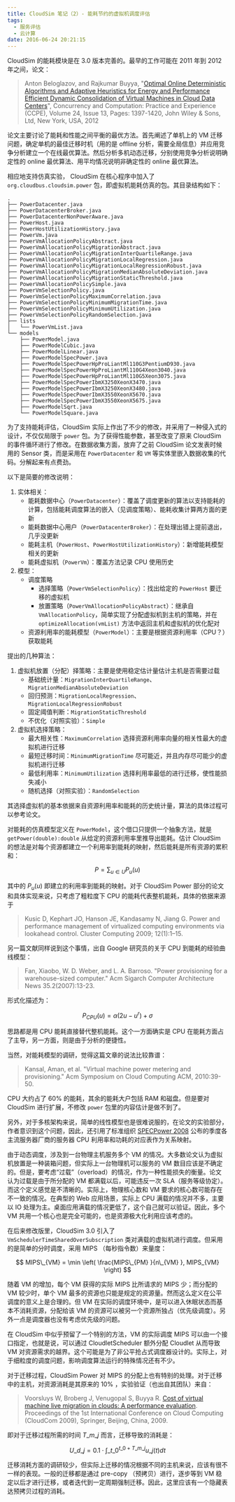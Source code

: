 ```yaml
---
title: CloudSim 笔记（2）- 能耗节约的虚拟机调度评估
tags:
  - 服务评估
  - 云计算
date: 2016-06-24 20:21:15
---
```



CloudSim 的能耗模块是在 3.0 版本完善的。最早的工作可能在 2011 年到 2012 年之间，论文：

> Anton Beloglazov, and Rajkumar Buyya, "[Optimal Online Deterministic Algorithms and Adaptive Heuristics for Energy and Performance Efficient Dynamic Consolidation of Virtual Machines in Cloud Data Centers](http://dx.doi.org/10.1002/cpe.1867)", Concurrency and Computation: Practice and Experience (CCPE), Volume 24, Issue 13, Pages: 1397-1420, John Wiley & Sons, Ltd, New York, USA, 2012

<!-- more -->

论文主要讨论了能耗和性能之间平衡的最优方法。首先阐述了单机上的 VM 迁移问题，确定单机的最佳迁移时机（用的是 offline 分析，需要全局信息）并应用竞争分析建立一个在线最优算法。然后分析多机动态迁移，分别使用竞争分析说明确定性的 online 最优算法、用平均情况说明非确定性的 online 最优算法。


相应地支持仿真实验， CloudSim 在核心程序中加入了 `org.cloudbus.cloudsim.power` 包，即虚拟机能耗仿真的包。其目录结构如下：

```
.
├── PowerDatacenter.java
├── PowerDatacenterBroker.java
├── PowerDatacenterNonPowerAware.java
├── PowerHost.java
├── PowerHostUtilizationHistory.java
├── PowerVm.java
├── PowerVmAllocationPolicyAbstract.java
├── PowerVmAllocationPolicyMigrationAbstract.java
├── PowerVmAllocationPolicyMigrationInterQuartileRange.java
├── PowerVmAllocationPolicyMigrationLocalRegression.java
├── PowerVmAllocationPolicyMigrationLocalRegressionRobust.java
├── PowerVmAllocationPolicyMigrationMedianAbsoluteDeviation.java
├── PowerVmAllocationPolicyMigrationStaticThreshold.java
├── PowerVmAllocationPolicySimple.java
├── PowerVmSelectionPolicy.java
├── PowerVmSelectionPolicyMaximumCorrelation.java
├── PowerVmSelectionPolicyMinimumMigrationTime.java
├── PowerVmSelectionPolicyMinimumUtilization.java
├── PowerVmSelectionPolicyRandomSelection.java
├── lists
│   └── PowerVmList.java
└── models
    ├── PowerModel.java
    ├── PowerModelCubic.java
    ├── PowerModelLinear.java
    ├── PowerModelSpecPower.java
    ├── PowerModelSpecPowerHpProLiantMl110G3PentiumD930.java
    ├── PowerModelSpecPowerHpProLiantMl110G4Xeon3040.java
    ├── PowerModelSpecPowerHpProLiantMl110G5Xeon3075.java
    ├── PowerModelSpecPowerIbmX3250XeonX3470.java
    ├── PowerModelSpecPowerIbmX3250XeonX3480.java
    ├── PowerModelSpecPowerIbmX3550XeonX5670.java
    ├── PowerModelSpecPowerIbmX3550XeonX5675.java
    ├── PowerModelSqrt.java
    └── PowerModelSquare.java
```

为了支持能耗评估，CloudSim 实际上作出了不少的修改，并采用了一种侵入式的设计，不仅仅局限于 `power` 包。为了获得性能参数，甚至改变了原来 CloudSim 的事件循环进行了修改。在数据收集方面，放弃了之前 CloudSim 论文发表时候用的 Sensor 类，而是采用在 `PowerDatacenter` 和 `VM` 等实体里嵌入数据收集的代码。分解起来有点费劲。

以下是简要的修改说明：
1. 实体相关：
   * 能耗数据中心（`PowerDatacenter`）：覆盖了调度更新的算法以支持能耗的计算，包括能耗调度算法的嵌入（见调度策略）、能耗收集计算两方面的更新
   * 能耗数据中心用户（`PowerDatacenterBroker`）：在处理出错上提前退出，几乎没更新
   * 能耗主机（`PowerHost`、`PowerHostUtilizationHistory`）：新增能耗模型相关的更新
   * 能耗虚拟机（`PowerVm`）：覆盖方法记录 CPU 使用历史
2. 模型：
   * 调度策略
     * 选择策略（`PowerVmSelectionPolicy`）：找出给定的 `PowerHost` 要迁移的虚拟机
     * 放置策略（`PowerVmAllocationPolicyAbstract`）：继承自 `VmAllocationPolicy`，简单实现了分配虚拟机到主机的策略，并在 `optimizeAllocation(vmList)` 方法中返回主机和虚拟机的优化配对
   * 资源利用率的能耗模型（`PowerModel`）：主要是根据资源利用率（CPU？）获取能耗

提出的几种算法：
1. 虚拟机放置（分配）择策略：主要是使用稳定估计量估计主机是否需要过载
   * 基础统计量：`MigrationInterQuartileRange`、`MigrationMedianAbsoluteDeviation`
   * 回归预测：`MigrationLocalRegression`、`MigrationLocalRegressionRobust`
   * 固定阈值判断：`MigrationStaticThreshold`
   * 不优化（对照实验）：`Simple`
2. 虚拟机选择策略：
   * 最大相关性：`MaximumCorrelation` 选择资源利用率向量的相关性最大的虚拟机进行迁移
   * 最短迁移时间：`MinimumMigrationTime` 尽可能近，并且内存尽可能少的虚拟机进行迁移
   * 最低利用率：`MinimumUtilization` 选择利用率最低的进行迁移，使性能损失减小
   * 随机选择（对照实验）：`RandomSelection`

其选择虚拟机的基本依据来自资源利用率和能耗的历史统计量，算法的具体过程可以参考论文。

对能耗的仿真模型定义在 `PowerModel`，这个借口只提供一个抽象方法，就是 `getPower(double):double` 从给定的资源利用率里推导出能耗。估计 CloudSim 的想法是对每个资源都建立一个利用率到能耗的映射，然后能耗是所有资源的累积和：

$$ P = \sum_{u\in U} P_u(u) $$

其中的 $P_u(u)$ 即建立的利用率到能耗的映射。对于 CloudSim Power 部分的论文和具体实现来说，只考虑了粗粒度下 CPU 的能耗代表整机能耗，具体的依据来源于

> Kusic D, Kephart JO, Hanson JE, Kandasamy N, Jiang G. Power and performance management of virtualized computing environments via lookahead control. Cluster Computing 2009; 12(1):1–15.

另一篇文献同样说到这个事情，出自 Google 研究员的关于 CPU 到能耗的经验曲线模型：

> Fan, Xiaobo, W. D. Weber, and L. A. Barroso. "Power provisioning for a warehouse-sized computer." Acm Sigarch Computer Architecture News 35.2(2007):13-23.

形式化描述为：

$$ P_{CPU}(u) = \alpha (2u - u^r) + \sigma $$

思路都是用 CPU 能耗直接替代整机能耗。这个一方面确实是 CPU 在能耗方面占了主导，另一方面，则是由于分析的便捷性。

当然，对能耗模型的调研，觉得这篇文章的说法比较靠谱：

> Kansal, Aman, et al. "Virtual machine power metering and provisioning." Acm Symposium on Cloud Computing ACM, 2010:39-50.

CPU 大约占了 60% 的能耗，其余的能耗大户包括 RAM 和磁盘。但是要对 CloudSim 进行扩展，不修改 `power` 包里的内容估计是做不到了。

另外，对于多核架构来说，简单的线性模型也是很难说服的，在论文的实验部分，作者意识到这个问题，因此，还引用了标准组织 [SPECPower 2008](http://www.spec.org/power_ssj2008/) 公布的季度各主流服务器厂商的服务器 CPU 利用率和功耗的对应表作为关系映射。

由于动态调度，涉及到一台物理主机服务多个 VM 的情况。大多数论文认为虚拟机放置是一种装箱问题，但实际上一台物理机可以服务的 VM 数目应该是不确定的。但是，要考虑“过载”（overload）的情况，作为一种性能损失的衡量。论文认为过载是由于所分配的 VM 都满载以后，可能违反一次 SLA（服务等级协定）。而这个定义感觉是不清晰的。实际上，物理核心数和 VM 要求的核心数可能存在不一致的情况。在典型的 Web 应用场景，实际上 CPU 满载的情况并不多，主要以 IO 处理为主。桌面应用满载的情况更低了，这个自己就可以验证。因此，多个 VM 共用一个核心也是完全可能的，也是资源极大化利用应该考虑的。

在后来修改版里，CloudSim 3.0 引入了 `VmSchedulerTimeSharedOverSubscription` 类对满载的虚拟机进行调度。但采用的是简单的分时调度，采用 MIPS （每秒指令数）来量度：

$$ MIPS\_{VM} = \min \left( \frac{MIPS\_{PM} }{n\_{VM} }, MIPS_{VM} \right) $$

随着 VM 的增加，每个 VM 获得的实际 MIPS 比所请求的 MIPS 少；而分配的 VM 较少时，单个 VM 最多的资源也只能是规定的资源量。然而这么定义在公平调度的意义上是合理的。但 VM 在实际的调度环境中，是可以进入休眠状态而基本不消耗资源，分配给该 VM 的资源可以被另一个资源所独占（优先级调度）。另外一点是调度器也没有考虑优先级的问题。

在 CloudSim 中似乎预留了一个特别的方法，VM 的实际调度 MIPS 可以由一个接口指定，也就是说，可以通过 CloudletScheduler 额外分配 Cloudlet 从而导致 VM 对资源需求的越界。这个可能是为了非公平抢占式调度器设计的。实际上，对于细粒度的调度问题，影响调度算法运行的特殊情况还有不少。

对于迁移过程，CloudSim Power 对 MIPS 的分配上也有特别的处理。对于迁移中的主机，对资源消耗是其原来的 10% ，实验验证（也出自其团队）来自：

> Voorsluys W, Broberg J, Venugopal S, Buyya R. [Cost of virtual machine live migration in clouds: A performance evaluation](http://www.cloudbus.org/reports/VM-Migration-Cloud2009.pdf). Proceedings of the 1st International Conference on Cloud Computing (CloudCom 2009), Springer, Beijing, China, 2009.

即对于迁移过程所需的时间 $T\_{m\_j}$ 而言，迁移导致的消耗是：

$$ U\_{d\_j} = 0.1 \cdot \int\_{t\_0}^{t\_0+T\_{m\_j}} u\_j(t) dt $$

迁移消耗方面的调研较少，但实际上迁移的情况根据不同的主机来说，应该有很不一样的表现。一般的迁移都是通过 pre-copy （预拷贝）进行，逐步等到 VM 稳定以后才进行迁移，或者迭代到一定周期强制迁移。因此，这里应该有一个隐藏表达预拷贝过程的消耗。
